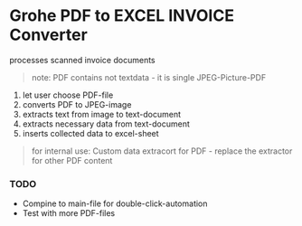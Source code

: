 # Grohe PDF to EXCEL INVOICE Converter

processes scanned invoice documents

> note: PDF contains not textdata - it is single JPEG-Picture-PDF

1. let user choose PDF-file
2. converts PDF to JPEG-image
3. extracts text from image to text-document
4. extracts necessary data from text-document
5. inserts collected data to excel-sheet

> for internal use:
> Custom data extracort for PDF - replace the extractor for other PDF content


### TODO
- Compine to main-file for double-click-automation
- Test with more PDF-files
